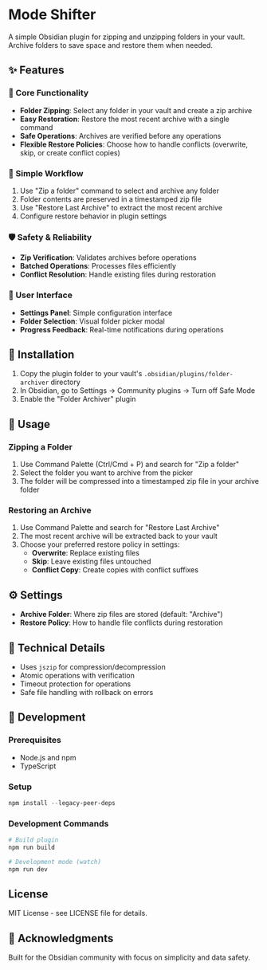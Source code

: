 # Mode Shifter

A simple Obsidian plugin for zipping and unzipping folders in your vault. Archive folders to save space and restore them when needed.

## ✨ Features

### 🎯 Core Functionality
- **Folder Zipping**: Select any folder in your vault and create a zip archive
- **Easy Restoration**: Restore the most recent archive with a single command
- **Safe Operations**: Archives are verified before any operations
- **Flexible Restore Policies**: Choose how to handle conflicts (overwrite, skip, or create conflict copies)

### 🔧 Simple Workflow
1. Use "Zip a folder" command to select and archive any folder
2. Folder contents are preserved in a timestamped zip file
3. Use "Restore Last Archive" to extract the most recent archive
4. Configure restore behavior in plugin settings

### 🛡️ Safety & Reliability
- **Zip Verification**: Validates archives before operations
- **Batched Operations**: Processes files efficiently  
- **Conflict Resolution**: Handle existing files during restoration

### 🎨 User Interface
- **Settings Panel**: Simple configuration interface
- **Folder Selection**: Visual folder picker modal
- **Progress Feedback**: Real-time notifications during operations

## 🚀 Installation

1. Copy the plugin folder to your vault's `.obsidian/plugins/folder-archiver` directory
2. In Obsidian, go to Settings → Community plugins → Turn off Safe Mode
3. Enable the "Folder Archiver" plugin

## 📖 Usage

### Zipping a Folder

1. Use Command Palette (Ctrl/Cmd + P) and search for "Zip a folder"
2. Select the folder you want to archive from the picker
3. The folder will be compressed into a timestamped zip file in your archive folder

### Restoring an Archive

1. Use Command Palette and search for "Restore Last Archive"
2. The most recent archive will be extracted back to your vault
3. Choose your preferred restore policy in settings:
   - **Overwrite**: Replace existing files
   - **Skip**: Leave existing files untouched  
   - **Conflict Copy**: Create copies with conflict suffixes

## ⚙️ Settings

- **Archive Folder**: Where zip files are stored (default: "Archive")
- **Restore Policy**: How to handle file conflicts during restoration
## 🔧 Technical Details

- Uses `jszip` for compression/decompression
- Atomic operations with verification
- Timeout protection for operations
- Safe file handling with rollback on errors

## 🧪 Development

### Prerequisites
- Node.js and npm
- TypeScript

### Setup
```powershell
npm install --legacy-peer-deps
```

### Development Commands
```powershell
# Build plugin
npm run build

# Development mode (watch)
npm run dev
```

##  License

MIT License - see LICENSE file for details.

## 🙏 Acknowledgments

Built for the Obsidian community with focus on simplicity and data safety.
